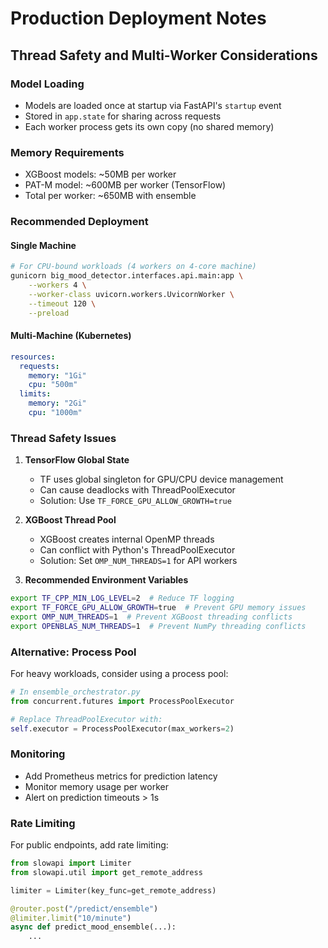 # Production Deployment Notes

## Thread Safety and Multi-Worker Considerations

### Model Loading
- Models are loaded once at startup via FastAPI's `startup` event
- Stored in `app.state` for sharing across requests
- Each worker process gets its own copy (no shared memory)

### Memory Requirements
- XGBoost models: ~50MB per worker
- PAT-M model: ~600MB per worker (TensorFlow)
- Total per worker: ~650MB with ensemble

### Recommended Deployment

#### Single Machine
```bash
# For CPU-bound workloads (4 workers on 4-core machine)
gunicorn big_mood_detector.interfaces.api.main:app \
    --workers 4 \
    --worker-class uvicorn.workers.UvicornWorker \
    --timeout 120 \
    --preload
```

#### Multi-Machine (Kubernetes)
```yaml
resources:
  requests:
    memory: "1Gi"
    cpu: "500m"
  limits:
    memory: "2Gi"
    cpu: "1000m"
```

### Thread Safety Issues

1. **TensorFlow Global State**
   - TF uses global singleton for GPU/CPU device management
   - Can cause deadlocks with ThreadPoolExecutor
   - Solution: Use `TF_FORCE_GPU_ALLOW_GROWTH=true`

2. **XGBoost Thread Pool**
   - XGBoost creates internal OpenMP threads
   - Can conflict with Python's ThreadPoolExecutor
   - Solution: Set `OMP_NUM_THREADS=1` for API workers

3. **Recommended Environment Variables**
```bash
export TF_CPP_MIN_LOG_LEVEL=2  # Reduce TF logging
export TF_FORCE_GPU_ALLOW_GROWTH=true  # Prevent GPU memory issues
export OMP_NUM_THREADS=1  # Prevent XGBoost threading conflicts
export OPENBLAS_NUM_THREADS=1  # Prevent NumPy threading conflicts
```

### Alternative: Process Pool
For heavy workloads, consider using a process pool:

```python
# In ensemble_orchestrator.py
from concurrent.futures import ProcessPoolExecutor

# Replace ThreadPoolExecutor with:
self.executor = ProcessPoolExecutor(max_workers=2)
```

### Monitoring
- Add Prometheus metrics for prediction latency
- Monitor memory usage per worker
- Alert on prediction timeouts > 1s

### Rate Limiting
For public endpoints, add rate limiting:

```python
from slowapi import Limiter
from slowapi.util import get_remote_address

limiter = Limiter(key_func=get_remote_address)

@router.post("/predict/ensemble")
@limiter.limit("10/minute")
async def predict_mood_ensemble(...):
    ...
```
